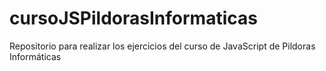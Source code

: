 # cursoJSPildorasInformaticas
Repositorio para realizar los ejercicios del curso de JavaScript de Pildoras Informáticas
